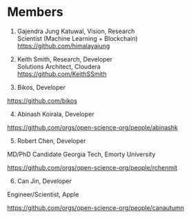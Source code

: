 # Members

1. Gajendra Jung Katuwal, Vision, Research   
Scientist (Machine Learning + Blockchain)   
https://github.com/himalayajung

2. Keith Smith, Research, Developer   
Solutions Architect, Cloudera  
https://github.com/KeithSSmith

3. Bikos, Developer

https://github.com/bikos

4. Abinash Koirala, Developer

https://github.com/orgs/open-science-org/people/abinashk

5. Robert Chen, Developer

MD/PhD Candidate Georgia Tech, Emorty University

https://github.com/orgs/open-science-org/people/rchenmit

6. Can Jin, Developer

Engineer/Scientist, Apple

https://github.com/orgs/open-science-org/people/canautumn
